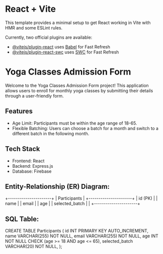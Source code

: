 # React + Vite

This template provides a minimal setup to get React working in Vite with HMR and some ESLint rules.

Currently, two official plugins are available:

- [@vitejs/plugin-react](https://github.com/vitejs/vite-plugin-react/blob/main/packages/plugin-react/README.md) uses [Babel](https://babeljs.io/) for Fast Refresh
- [@vitejs/plugin-react-swc](https://github.com/vitejs/vite-plugin-react-swc) uses [SWC](https://swc.rs/) for Fast Refresh

# Yoga Classes Admission Form

Welcome to the Yoga Classes Admission Form project! This application allows users to enroll for monthly yoga classes by submitting their details through a user-friendly form.

## Features

- Age Limit: Participants must be within the age range of 18-65.
- Flexible Batching: Users can choose a batch for a month and switch to a different batch in the following month.
  
## Tech Stack

- Frontend: React 
- Backend: Express.js
- Database: Firebase

## Entity-Relationship (ER) Diagram:

+----------------------+
| Participants         |
+----------------------+
| id (PK)              |
| name                 |
| email                |
| age                  |
| selected_batch       |  |
+----------------------+


## SQL Table:

CREATE TABLE Participants (
  id INT PRIMARY KEY AUTO_INCREMENT,
  name VARCHAR(255) NOT NULL,
  email VARCHAR(255) NOT NULL,
  age INT NOT NULL CHECK (age >= 18 AND age <= 65),
  selected_batch VARCHAR(20) NOT NULL,
);




